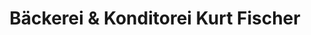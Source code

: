 ---
title: "Bäckerei & Konditorei Kurt Fischer"
url: /gross-siegharts/baeckerei-und-konditorei-kurt-fischer/
shop: Bäckerei
---